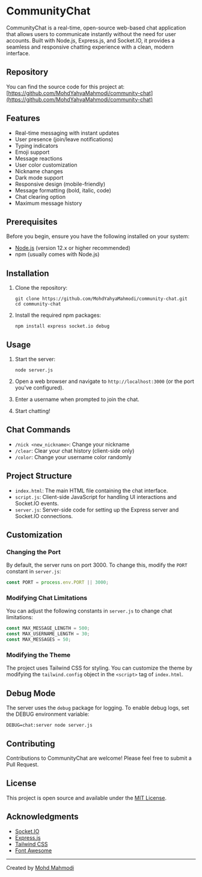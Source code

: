 # CommunityChat

CommunityChat is a real-time, open-source web-based chat application that allows users to communicate instantly without the need for user accounts. Built with Node.js, Express.js, and Socket.IO, it provides a seamless and responsive chatting experience with a clean, modern interface.

## Repository

You can find the source code for this project at:
[https://github.com/MohdYahyaMahmodi/community-chat](https://github.com/MohdYahyaMahmodi/community-chat)

## Features

- Real-time messaging with instant updates
- User presence (join/leave notifications)
- Typing indicators
- Emoji support
- Message reactions
- User color customization
- Nickname changes
- Dark mode support
- Responsive design (mobile-friendly)
- Message formatting (bold, italic, code)
- Chat clearing option
- Maximum message history

## Prerequisites

Before you begin, ensure you have the following installed on your system:

- [Node.js](https://nodejs.org/) (version 12.x or higher recommended)
- npm (usually comes with Node.js)

## Installation

1. Clone the repository:
   ```
   git clone https://github.com/MohdYahyaMahmodi/community-chat.git
   cd community-chat
   ```

2. Install the required npm packages:
   ```
   npm install express socket.io debug
   ```

## Usage

1. Start the server:
   ```
   node server.js
   ```

2. Open a web browser and navigate to `http://localhost:3000` (or the port you've configured).

3. Enter a username when prompted to join the chat.

4. Start chatting!

## Chat Commands

- `/nick <new_nickname>`: Change your nickname
- `/clear`: Clear your chat history (client-side only)
- `/color`: Change your username color randomly

## Project Structure

- `index.html`: The main HTML file containing the chat interface.
- `script.js`: Client-side JavaScript for handling UI interactions and Socket.IO events.
- `server.js`: Server-side code for setting up the Express server and Socket.IO connections.

## Customization

### Changing the Port

By default, the server runs on port 3000. To change this, modify the `PORT` constant in `server.js`:

```javascript
const PORT = process.env.PORT || 3000;
```

### Modifying Chat Limitations

You can adjust the following constants in `server.js` to change chat limitations:

```javascript
const MAX_MESSAGE_LENGTH = 500;
const MAX_USERNAME_LENGTH = 30;
const MAX_MESSAGES = 50;
```

### Modifying the Theme

The project uses Tailwind CSS for styling. You can customize the theme by modifying the `tailwind.config` object in the `<script>` tag of `index.html`.

## Debug Mode

The server uses the `debug` package for logging. To enable debug logs, set the DEBUG environment variable:

```
DEBUG=chat:server node server.js
```

## Contributing

Contributions to CommunityChat are welcome! Please feel free to submit a Pull Request.

## License

This project is open source and available under the [MIT License](LICENSE).

## Acknowledgments

- [Socket.IO](https://socket.io/)
- [Express.js](https://expressjs.com/)
- [Tailwind CSS](https://tailwindcss.com/)
- [Font Awesome](https://fontawesome.com/)

---

Created by [Mohd Mahmodi](https://x.com/mohdmahmodi)